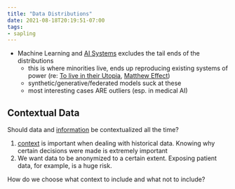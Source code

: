 ```yaml
---
title: "Data Distributions"
date: 2021-08-18T20:19:51-07:00
tags:
- sapling
---
```


-   Machine Learning and [AI Systems](posts/agi.md) excludes the tail ends of the distributions
	-   this is where minorities live, ends up reproducing existing systems of power (re: [To live in their Utopia](thoughts/To%20Live%20in%20their%20Utopia.md), [Matthew Effect](thoughts/Matthew%20Effect.md))
	-   synthetic/generative/federated models suck at these
	-   most interesting cases ARE outliers (esp. in medical AI)

## Contextual Data
Should data and [information](thoughts/information.md) be contextualized all the time?

1. [context](thoughts/context.md) is important when dealing with historical data. Knowing why certain decisions were made is extremely important
2. We want data to be anonymized to a certain extent. Exposing patient data, for example, is a huge risk.

How do we choose what context to include and what not to include?

